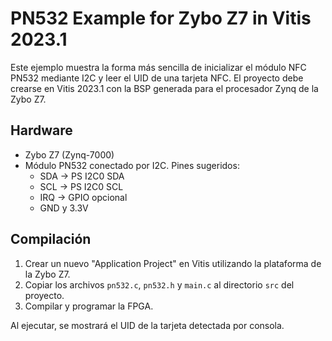 # PN532 Example for Zybo Z7 in Vitis 2023.1

Este ejemplo muestra la forma más sencilla de inicializar el módulo NFC PN532 mediante I2C y leer el UID de una tarjeta NFC. El proyecto debe crearse en Vitis 2023.1 con la BSP generada para el procesador Zynq de la Zybo Z7.

## Hardware
- Zybo Z7 (Zynq-7000)
- Módulo PN532 conectado por I2C. Pines sugeridos:
  - SDA → PS I2C0 SDA
  - SCL → PS I2C0 SCL
  - IRQ → GPIO opcional
  - GND y 3.3V

## Compilación
1. Crear un nuevo "Application Project" en Vitis utilizando la plataforma de la Zybo Z7.
2. Copiar los archivos `pn532.c`, `pn532.h` y `main.c` al directorio `src` del proyecto.
3. Compilar y programar la FPGA.

Al ejecutar, se mostrará el UID de la tarjeta detectada por consola.
